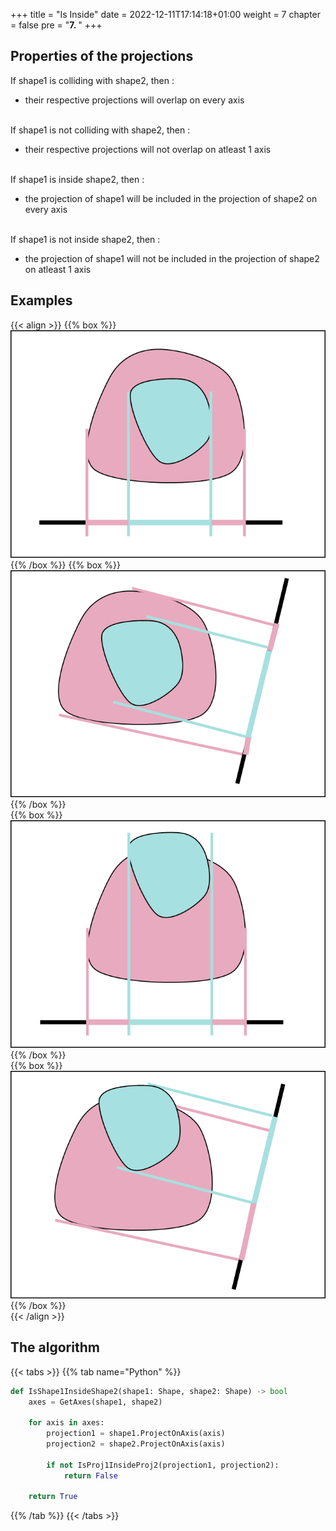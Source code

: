 +++
title = "Is Inside"
date = 2022-12-11T17:14:18+01:00
weight = 7
chapter = false
pre = "<b>7. </b>"
+++

## Properties of the projections

If shape1 is colliding with shape2, then :
- their respective projections will overlap on every axis

\
If shape1 is not colliding with shape2, then :
- their respective projections will not overlap on atleast 1 axis

\
If shape1 is inside shape2, then :
- the projection of shape1 will be included in the projection of shape2 on every axis

\
If shape1 is not inside shape2, then :
- the projection of shape1 will not be included in the projection of shape2 on atleast 1 axis

## Examples 

{{< align >}}
{{% box %}}
![Spidertocat](inside1.png?width=500px "Shape1 is inside shape2.")
{{% /box %}}
{{% box %}}
![DrOctocat](inside2.png?width=500px "The projection of shape1 is always included in the projection of shape2")
{{% /box %}}    
{{% box %}}
![DrOctocat](notinside1.png?width=500px "Shape1 is not inside shape2.")
{{% /box %}}    
{{% box %}}
![DrOctocat](notinside2.png?width=500px "The projection of shape1 is not always included in the projection of shape2")
{{% /box %}}    
{{< /align >}}

## The algorithm 

{{< tabs >}}
{{% tab name="Python" %}}
```python
def IsShape1InsideShape2(shape1: Shape, shape2: Shape) -> bool
    axes = GetAxes(shape1, shape2)

    for axis in axes:
        projection1 = shape1.ProjectOnAxis(axis)
        projection2 = shape2.ProjectOnAxis(axis)

        if not IsProj1InsideProj2(projection1, projection2):
            return False

    return True
```
{{% /tab %}}
{{< /tabs >}}